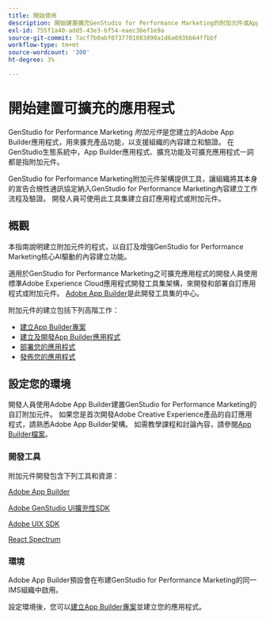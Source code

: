 ```yaml
---
title: 開始使用
description: 開始建置擴充GenStudio for Performance Marketing的附加元件或App Builder應用程式。
exl-id: 755f1a40-add5-43e3-bf54-eaec36ef1e9a
source-git-commit: 7acf7b0abf0737701083890a1d6a693bb64ffbbf
workflow-type: tm+mt
source-wordcount: '300'
ht-degree: 3%

---
```


# 開始建置可擴充的應用程式

GenStudio for Performance Marketing _附加元件_&#x200B;是您建立的Adobe App Builder應用程式，用來擴充產品功能，以支援組織的內容建立和驗證。 在GenStudio生態系統中，App Builder應用程式、擴充功能及可擴充應用程式一詞都是指附加元件。

GenStudio for Performance Marketing附加元件架構提供工具，讓組織將其本身的宣告合規性通訊協定納入GenStudio for Performance Marketing內容建立工作流程及驗證。 開發人員可使用此工具集建立自訂應用程式或附加元件。

## 概觀

本指南說明建立附加元件的程式，以自訂及增強GenStudio for Performance Marketing核心AI驅動的內容建立功能。

適用於GenStudio for Performance Marketing之可擴充應用程式的開發人員使用標準Adobe Experience Cloud應用程式開發工具集架構，來開發和部署自訂應用程式或附加元件。 [Adobe App Builder](https://developer.adobe.com/app-builder/)是此開發工具集的中心。

附加元件的建立包括下列高階工作：

* [建立App Builder專案](create-project.md)
* [建立及開發App Builder應用程式](create-app.md)
* [部署您的應用程式](deploy-app.md)
* [發佈您的應用程式](distribute-app.md)

## 設定您的環境

開發人員使用Adobe App Builder建置GenStudio for Performance Marketing的自訂附加元件。 如果您是首次開發Adobe Creative Experience產品的自訂應用程式，請熟悉Adobe App Builder架構。 如需教學課程和討論內容，請參閱[App Builder檔案](https://developer.adobe.com/app-builder/docs/overview/)。

### 開發工具

附加元件開發包含下列工具和資源：

[Adobe App Builder](https://developer.adobe.com/app-builder/)

[Adobe GenStudio UI擴充性SDK](https://github.com/adobe/genstudio-uix-sdk)

[Adobe UIX SDK](https://github.com/adobe/uix-sdk)

[React Spectrum](https://react-spectrum.adobe.com/react-spectrum/getting-started.html)

### 環境

Adobe App Builder預設會在布建GenStudio for Performance Marketing的同一IMS組織中啟用。

設定環境後，您可以[建立App Builder專案](create-project.md)並建立您的應用程式。
